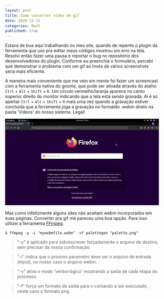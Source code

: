 ```yaml
---
layout: post
title: Como converter video em gif 
date: 2020-12-11
categories: Bash
published: true
---
```


Estava de boa aqui trabalhando no meu site, quando de repente o plugin da ferramenta que uso pra editar meus códigos mostrou um erro na tela. Resolvi então fazer uma pausa e reportar o bug no repositório dos desenvolvedores do plugin. Conforme eu preenchia o formulário, percebi que demonstrar o problema com um gif ao invés de vários screenshots seria mais eficiente.

A maneira mais conveniente que me veio em mente foi fazer um screencast com a ferramenta nativa do gnome, que pode ser ativada através do atalho `Ctrl` + `Alt` + `Shift` + `R`. Um círculo vermelho/laranja aparece no canto superior direito do monitor indicando que a tela está sendo gravada. Aí é só apertar `Ctrl` + `Alt` + `Shift` + `R` mais uma vez quando a gravação estiver concluída que a ferramenta joga a gravação no formatdo .webm direto na pasta 'Vídeos' do nosso sistema. Legal!

![gif](https://github.com/PinheiroCosta/PinheiroCosta.github.io/raw/master/_images/erro.gif)

Mas como infelizmente alguns sites não aceitam webm incorporados em suas páginas. Converter pra gif me pareceu uma boa opção.
Para isso utilizei a ferramenta [FFmpeg](https://ffmpeg.org/).

```shell 
$ ffmpeg -y -i "mywebmfile.webm" -vf palettegen "palette.png" 
```

> "-y" é aplicado para sobrescrever forçadamente o arquivo de destino, sem precisar da nossa confirmação.

> "-i" indica que o proximo parametro deve ser o arquivo de entrada (input), no nosso caso o arquivo webm.

> "-v" ativa o modo 'verborrágico' mostrando a saída de cada etapa do processo.

> "-f" força um formato de saída para o comando a ser executado, neste caso o formato png.

